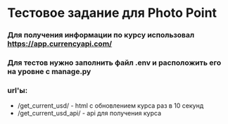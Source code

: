 # Тестовое задание для Photo Point
### Для получения информации по курсу использовал https://app.currencyapi.com/

### Для тестов нужно заполнить файл .env и расположить его на уровне с manage.py

### url'ы: 

- /get_current_usd/ - html с обновлением курса раз в 10 секунд
- /get_current_usd_api/ - api для получения курса 